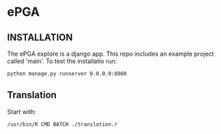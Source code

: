 # ePGA

## INSTALLATION
The ePGA explore is a django app. This repo includes an example project called 'main'. To test the installatio run:
```bash
python manage.py runserver 0.0.0.0:8080
```

## Translation

Start with:
```bash
/usr/bin/R CMD BATCH ./translation.r
```

